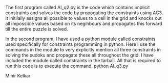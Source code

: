 The first program called AI_q2.py is the code which contains implicit constraints and solves the code by propogating the constraints using AC3. It initlially assigns all possible to values to a cell in the grid and knocks out all impossible values based on its negihbours and propagates this forward till the entire puzzle is solved.

In the second program, I have used a python module called constraints used specifically for constraints programming in python. Here I use the commands in the module to very explicitly mention all three constraints in solving the sudoku and propagate these all throughout the grid. I have included the module called constraints in the tarball. All that is required to run this code is to execute the command, python AI_q3.py

Mihir Kelkar 
